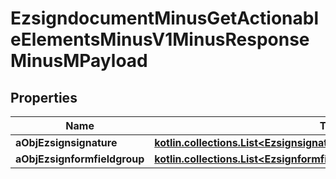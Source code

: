 
# EzsigndocumentMinusGetActionableElementsMinusV1MinusResponseMinusMPayload

## Properties
Name | Type | Description | Notes
------------ | ------------- | ------------- | -------------
**aObjEzsignsignature** | [**kotlin.collections.List&lt;EzsignsignatureMinusResponseCompound&gt;**](EzsignsignatureMinusResponseCompound.md) |  | 
**aObjEzsignformfieldgroup** | [**kotlin.collections.List&lt;EzsignformfieldgroupMinusResponseCompound&gt;**](EzsignformfieldgroupMinusResponseCompound.md) |  | 



